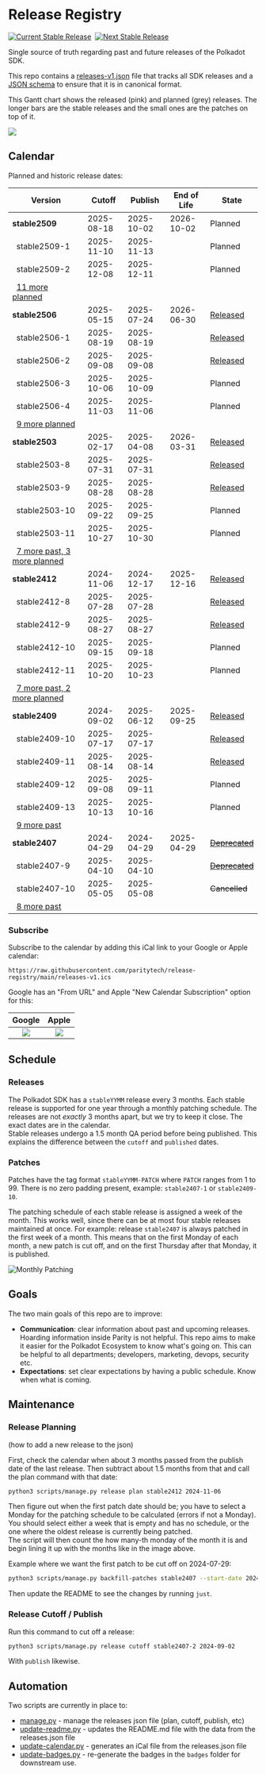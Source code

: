 # Release Registry

[![Current Stable Release](https://raw.githubusercontent.com/paritytech/release-registry/main/badges/polkadot-sdk-latest.svg)](#)&nbsp;&nbsp;[![Next Stable Release](https://raw.githubusercontent.com/paritytech/release-registry/main/badges/polkadot-sdk-next.svg)](#)

Single source of truth regarding past and future releases of the Polkadot SDK.

This repo contains a [releases-v1.json](./releases-v1.json) file that tracks all SDK releases and a [JSON schema](./releases-v1.schema.json) to ensure that it is in canonical format.

This Gantt chart shows the released (pink) and planned (grey) releases. The longer bars are the stable releases and the small ones are the patches on top of it.

![](.assets/timeline-gantt.png)

## Calendar

Planned and historic release dates:

<!-- DO NOT EDIT. Run `python3 update-readme.py` instead. -->

<!-- TEMPLATE BEGIN -->

| Version | Cutoff | Publish | End of Life | State |
|---------|--------|-----------|-------------|-------|
| **stable2509** | 2025-08-18 | 2025-10-02 | 2026-10-02 | Planned |
| &nbsp;&nbsp;stable2509-1 | 2025-11-10 | 2025-11-13 |  | Planned |
| &nbsp;&nbsp;stable2509-2 | 2025-12-08 | 2025-12-11 |  | Planned |
| &nbsp;&nbsp;[11 more planned](CALENDAR.md) |  |  | | |
| **stable2506** | 2025-05-15 | 2025-07-24 | 2026-06-30 | [Released](https://github.com/paritytech/polkadot-sdk/releases/tag/polkadot-stable2506) |
| &nbsp;&nbsp;stable2506-1 | 2025-08-19 | 2025-08-19 |  | [Released](https://github.com/paritytech/polkadot-sdk/releases/tag/polkadot-stable2506-1) |
| &nbsp;&nbsp;stable2506-2 | 2025-09-08 | 2025-09-08 |  | [Released](https://github.com/paritytech/polkadot-sdk/releases/tag/polkadot-stable2506-2) |
| &nbsp;&nbsp;stable2506-3 | 2025-10-06 | 2025-10-09 |  | Planned |
| &nbsp;&nbsp;stable2506-4 | 2025-11-03 | 2025-11-06 |  | Planned |
| &nbsp;&nbsp;[9 more planned](CALENDAR.md) |  |  | | |
| **stable2503** | 2025-02-17 | 2025-04-08 | 2026-03-31 | [Released](https://github.com/paritytech/polkadot-sdk/releases/tag/polkadot-stable2503) |
| &nbsp;&nbsp;stable2503-8 | 2025-07-31 | 2025-07-31 |  | [Released](https://github.com/paritytech/polkadot-sdk/releases/tag/polkadot-stable2503-8) |
| &nbsp;&nbsp;stable2503-9 | 2025-08-28 | 2025-08-28 |  | [Released](https://github.com/paritytech/polkadot-sdk/releases/tag/polkadot-stable2503-9) |
| &nbsp;&nbsp;stable2503-10 | 2025-09-22 | 2025-09-25 |  | Planned |
| &nbsp;&nbsp;stable2503-11 | 2025-10-27 | 2025-10-30 |  | Planned |
| &nbsp;&nbsp;[7 more past, 3 more planned](CALENDAR.md) |  |  | | |
| **stable2412** | 2024-11-06 | 2024-12-17 | 2025-12-16 | [Released](https://github.com/paritytech/polkadot-sdk/releases/tag/polkadot-stable2412) |
| &nbsp;&nbsp;stable2412-8 | 2025-07-28 | 2025-07-28 |  | [Released](https://github.com/paritytech/polkadot-sdk/releases/tag/polkadot-stable2412-8) |
| &nbsp;&nbsp;stable2412-9 | 2025-08-27 | 2025-08-27 |  | [Released](https://github.com/paritytech/polkadot-sdk/releases/tag/polkadot-stable2412-9) |
| &nbsp;&nbsp;stable2412-10 | 2025-09-15 | 2025-09-18 |  | Planned |
| &nbsp;&nbsp;stable2412-11 | 2025-10-20 | 2025-10-23 |  | Planned |
| &nbsp;&nbsp;[7 more past, 2 more planned](CALENDAR.md) |  |  | | |
| **stable2409** | 2024-09-02 | 2025-06-12 | 2025-09-25 | [Released](https://github.com/paritytech/polkadot-sdk/releases/tag/polkadot-stable2409) |
| &nbsp;&nbsp;stable2409-10 | 2025-07-17 | 2025-07-17 |  | [Released](https://github.com/paritytech/polkadot-sdk/releases/tag/polkadot-stable2409-10) |
| &nbsp;&nbsp;stable2409-11 | 2025-08-14 | 2025-08-14 |  | [Released](https://github.com/paritytech/polkadot-sdk/releases/tag/polkadot-stable2409-11) |
| &nbsp;&nbsp;stable2409-12 | 2025-09-08 | 2025-09-11 |  | Planned |
| &nbsp;&nbsp;stable2409-13 | 2025-10-13 | 2025-10-16 |  | Planned |
| &nbsp;&nbsp;[9 more past](CALENDAR.md) |  |  | | |
| **stable2407** | 2024-04-29 | 2024-04-29 | 2025-04-29 | ~~[Deprecated](https://github.com/paritytech/polkadot-sdk/releases/tag/polkadot-stable2407)~~ |
| &nbsp;&nbsp;stable2407-9 | 2025-04-10 | 2025-04-10 |  | ~~[Deprecated](https://github.com/paritytech/polkadot-sdk/releases/tag/polkadot-stable2407-9)~~ |
| &nbsp;&nbsp;stable2407-10 | 2025-05-05 | 2025-05-08 |  | ~~Cancelled~~ |
| &nbsp;&nbsp;[8 more past](CALENDAR.md) |  |  | | |

<!-- TEMPLATE END -->

### Subscribe

Subscribe to the calendar by adding this iCal link to your Google or Apple calendar:

`https://raw.githubusercontent.com/paritytech/release-registry/main/releases-v1.ics`

 Google has an "From URL" and Apple "New Calendar Subscription" option for this:

 Google            |  Apple
:-------------------------:|:-------------------------:
![](.assets/screenshot-google-cal.png)  |  ![](.assets/screenshot-apple-cal.png)

## Schedule

### Releases

The Polkadot SDK has a `stableYYMM` release every 3 months. Each stable release is supported for one year through a monthly patching schedule. The releases are not *exactly* 3 months apart, but we try to keep it close. The exact dates are in the calendar.  
Stable releases undergo a 1.5 month QA period before being published. This explains the difference between the `cutoff` and `published` dates.

### Patches

Patches have the tag format `stableYYMM-PATCH` where `PATCH` ranges from 1 to 99. There is no zero padding present, example: `stable2407-1` or `stable2409-10`.

The patching schedule of each stable release is assigned a week of the month. This works well, since there can be at most four stable releases maintained at once.  For example: release `stable2407` is always patched in the first week of a month. This means that on the first Monday of each month, a new patch is cut off, and on the first Thursday after that Monday, it is published.

![Monthly Patching](./.assets/monthly-patching.png)

## Goals

The two main goals of this repo are to improve:
- **Communication**: clear information about past and upcoming releases. Hoarding information inside Parity is not helpful. This repo aims to make it easier for the Polkadot Ecosystem to know what's going on. This can be helpful to all departments; developers, marketing, devops, security etc.
- **Expectations**: set clear expectations by having a public schedule. Know when what is coming.

## Maintenance

### Release Planning
(how to add a new release to the json)

First, check the calendar when about 3 months passed from the publish date of the last release. Then subtract about 1.5 months from that and call the plan command with that date:

```bash
python3 scripts/manage.py release plan stable2412 2024-11-06
```

Then figure out when the first patch date should be; you have to select a Monday for the patching schedule to be calculated (errors if not a Monday). You should select either a week that is empty and has no schedule, or the one where the oldest release is currently being patched.  
The script will then count the how many-th monday of the month it is and begin lining it up with the months like in the image above.

Example where we want the first patch to be cut off on 2024-07-29:

```bash
python3 scripts/manage.py backfill-patches stable2407 --start-date 2024-07-29
```

Then update the README to see the changes by running `just`.

### Release Cutoff / Publish

Run this command to cut off a release:

```bash
python3 scripts/manage.py release cutoff stable2407-2 2024-09-02
```

With `publish` likewise.

## Automation

Two scripts are currently in place to:

- [manage.py](./scripts/manage.py) - manage the releases json file (plan, cutoff, publish, etc)
- [update-readme.py](./scripts/update-readme.py) - updates the README.md file with the data from the releases.json file
- [update-calendar.py](./scripts/update-calendar.py) - generates an iCal file from the releases.json file
- [update-badges.py](./scripts/update-badges.py) - re-generate the badges in the `badges` folder for downstream use.
